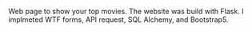 Web page to show your top movies.
The website was build with Flask. I implmeted WTF forms, API request, SQL Alchemy, and Bootstrap5.
